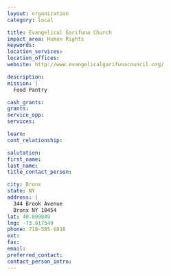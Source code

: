 ```yaml
---
layout: organization
category: local

title: Evangelical Garifuna Church
impact_area: Human Rights
keywords: 
location_services: 
location_offices: 
website: http://www.evangelicalgarifunacouncil.org/

description: 
mission: |
  Food Pantry

cash_grants: 
grants: 
service_opp: 
services: 

learn: 
cont_relationship: 

salutation: 
first_name: 
last_name: 
title_contact_person: 

city: Bronx
state: NY
address: |
  344 Brook Avenue  
  Bronx NY 10454
lat: 40.809849
lng: -73.917549
phone: 718-585-6818
ext: 
fax: 
email: 
preferred_contact: 
contact_person_intro: 
---
```

